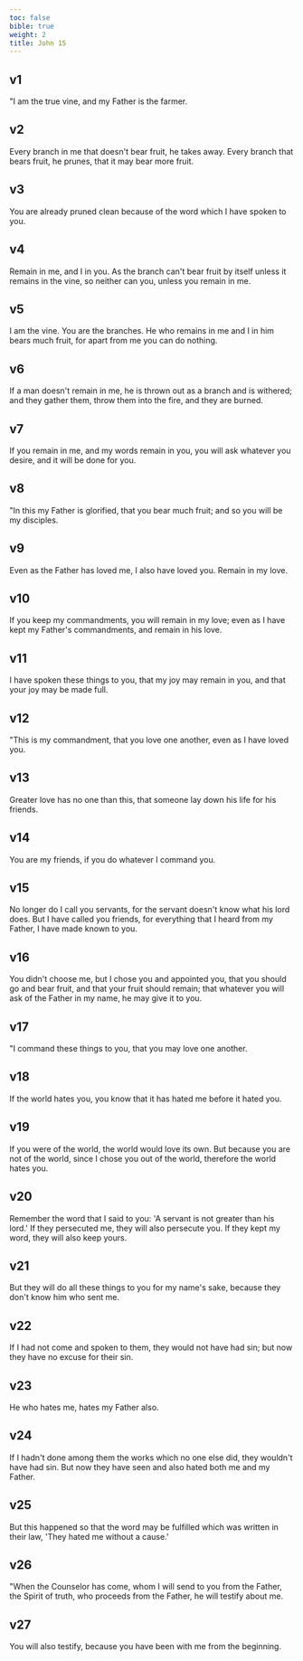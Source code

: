 ```yaml
---
toc: false
bible: true
weight: 2
title: John 15
---
```




## v1 
"I am the true vine, and my Father is the farmer. 

## v2 
Every branch in me that doesn't bear fruit, he takes away. Every branch that bears fruit, he prunes, that it may bear more fruit. 

## v3 
You are already pruned clean because of the word which I have spoken to you. 

## v4 
Remain in me, and I in you. As the branch can't bear fruit by itself unless it remains in the vine, so neither can you, unless you remain in me. 

## v5 
I am the vine. You are the branches. He who remains in me and I in him bears much fruit, for apart from me you can do nothing. 

## v6 
If a man doesn't remain in me, he is thrown out as a branch and is withered; and they gather them, throw them into the fire, and they are burned. 

## v7 
If you remain in me, and my words remain in you, you will ask whatever you desire, and it will be done for you. 

## v8 
"In this my Father is glorified, that you bear much fruit; and so you will be my disciples. 

## v9 
Even as the Father has loved me, I also have loved you. Remain in my love. 

## v10 
If you keep my commandments, you will remain in my love; even as I have kept my Father's commandments, and remain in his love. 

## v11 
I have spoken these things to you, that my joy may remain in you, and that your joy may be made full. 

## v12 
"This is my commandment, that you love one another, even as I have loved you. 

## v13 
Greater love has no one than this, that someone lay down his life for his friends. 

## v14 
You are my friends, if you do whatever I command you. 

## v15 
No longer do I call you servants, for the servant doesn't know what his lord does. But I have called you friends, for everything that I heard from my Father, I have made known to you. 

## v16 
You didn't choose me, but I chose you and appointed you, that you should go and bear fruit, and that your fruit should remain; that whatever you will ask of the Father in my name, he may give it to you. 

## v17 
"I command these things to you, that you may love one another. 

## v18 
If the world hates you, you know that it has hated me before it hated you. 

## v19 
If you were of the world, the world would love its own. But because you are not of the world, since I chose you out of the world, therefore the world hates you. 

## v20 
Remember the word that I said to you: 'A servant is not greater than his lord.' If they persecuted me, they will also persecute you. If they kept my word, they will also keep yours. 

## v21 
But they will do all these things to you for my name's sake, because they don't know him who sent me. 

## v22 
If I had not come and spoken to them, they would not have had sin; but now they have no excuse for their sin. 

## v23 
He who hates me, hates my Father also. 

## v24 
If I hadn't done among them the works which no one else did, they wouldn't have had sin. But now they have seen and also hated both me and my Father. 

## v25 
But this happened so that the word may be fulfilled which was written in their law, 'They hated me without a cause.' 

## v26 
"When the Counselor has come, whom I will send to you from the Father, the Spirit of truth, who proceeds from the Father, he will testify about me. 

## v27 
You will also testify, because you have been with me from the beginning.

